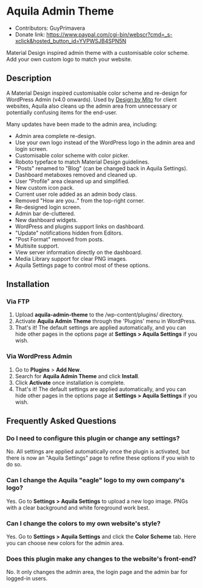 # Aquila Admin Theme
* Contributors: GuyPrimavera
* Donate link: https://www.paypal.com/cgi-bin/webscr?cmd=_s-xclick&hosted_button_id=YVPWSJB4SPN5N

Material Design inspired admin theme with a customisable color scheme. Add your own custom logo to match your website.

## Description

A Material Design inspired customisable color scheme and re-design for WordPress Admin (v4.0 onwards). Used by [Design by Mito](https://designbymito.com/) for client websites, Aquila also cleans up the admin area from unnecessary or potentially confusing items for the end-user.

Many updates have been made to the admin area, including:

*   Admin area complete re-design.
*   Use your own logo instead of the WordPress logo in the admin area and login screen.
*   Customisable color scheme with color picker.
*   Roboto typeface to match Material Design guidelines.
*   "Posts" renamed to "Blog" (can be changed back in Aquila Settings).
*   Dashboard metaboxes removed and cleaned up.
*   User "Profile" area cleaned up and simplified.
*   New custom icon pack.
*   Current user role added as an admin body class.
*   Removed "How are you.." from the top-right corner.
*   Re-designed login screen.
*   Admin bar de-cluttered.
*   New dashboard widgets.
*   WordPress and plugins support links on dashboard.
*   "Update" notifications hidden from Editors.
*   "Post Format" removed from posts.
*   Multisite support.
*   View server information directly on the dashboard.
*   Media Library support for clear PNG images.
*   Aquila Settings page to control most of these options.

## Installation

### Via FTP

1. Upload **aquila-admin-theme** to the /wp-content/plugins/ directory.
2. Activate **Aquila Admin Theme** through the 'Plugins' menu in WordPress.
3. That's it! The default settings are applied automatically, and you can hide other pages in the options page at **Settings > Aquila Settings** if you wish.

### Via WordPress Admin

1. Go to **Plugins** > **Add New**.
2. Search for **Aquila Admin Theme** and click **Install**.
3. Click **Activate** once installation is complete.
4. That's it! The default settings are applied automatically, and you can hide other pages in the options page at **Settings > Aquila Settings** if you wish.

## Frequently Asked Questions

### Do I need to configure this plugin or change any settings?

No. All settings are applied automatically once the plugin is activated, but there is now an "Aquila Settings" page to refine these options if you wish to do so.

### Can I change the Aquila "eagle" logo to my own company's logo?

Yes. Go to **Settings > Aquila Settings** to upload a new logo image. PNGs with a clear background and white foreground work best.

### Can I change the colors to my own website's style?

Yes. Go to **Settings > Aquila Settings** and click the **Color Scheme** tab. Here you can choose new colors for the admin area.

### Does this plugin make any changes to the website's front-end?

No. It only changes the admin area, the login page and the admin bar for logged-in users.

